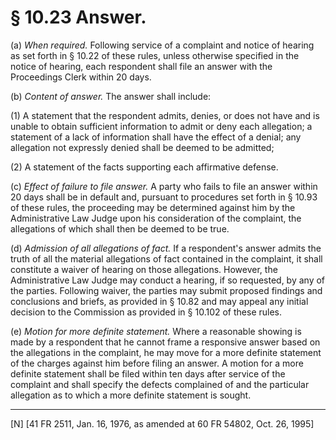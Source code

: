 # § 10.23   Answer.

(a) *When required.* Following service of a complaint and notice of hearing as set forth in § 10.22 of these rules, unless otherwise specified in the notice of hearing, each respondent shall file an answer with the Proceedings Clerk within 20 days.


(b) *Content of answer.* The answer shall include:


(1) A statement that the respondent admits, denies, or does not have and is unable to obtain sufficient information to admit or deny each allegation; a statement of a lack of information shall have the effect of a denial; any allegation not expressly denied shall be deemed to be admitted;


(2) A statement of the facts supporting each affirmative defense.


(c) *Effect of failure to file answer.* A party who fails to file an answer within 20 days shall be in default and, pursuant to procedures set forth in § 10.93 of these rules, the proceeding may be determined against him by the Administrative Law Judge upon his consideration of the complaint, the allegations of which shall then be deemed to be true.


(d) *Admission of all allegations of fact.* If a respondent's answer admits the truth of all the material allegations of fact contained in the complaint, it shall constitute a waiver of hearing on those allegations. However, the Administrative Law Judge may conduct a hearing, if so requested, by any of the parties. Following waiver, the parties may submit proposed findings and conclusions and briefs, as provided in § 10.82 and may appeal any initial decision to the Commission as provided in § 10.102 of these rules.


(e) *Motion for more definite statement.* Where a reasonable showing is made by a respondent that he cannot frame a responsive answer based on the allegations in the complaint, he may move for a more definite statement of the charges against him before filing an answer. A motion for a more definite statement shall be filed within ten days after service of the complaint and shall specify the defects complained of and the particular allegation as to which a more definite statement is sought.



---

[N] [41 FR 2511, Jan. 16, 1976, as amended at 60 FR 54802, Oct. 26, 1995]




